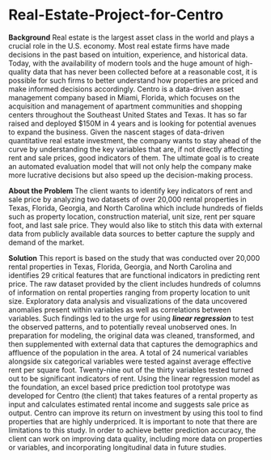 # Real-Estate-Project-for-Centro

**Background**
Real estate is the largest asset class in the world and plays a crucial role in the U.S. economy. Most
real estate firms have made decisions in the past based on intuition, experience, and historical data.
Today, with the availability of modern tools and the huge amount of high-quality data that has never
been collected before at a reasonable cost, it is possible for such firms to better understand how
properties are priced and make informed decisions accordingly.
Centro is a data-driven asset management company based in Miami, Florida, which focuses on the
acquisition and management of apartment communities and shopping centers throughout the
Southeast United States and Texas. It has so far raised and deployed $150M in 4 years and is looking
for potential avenues to expand the business. Given the nascent stages of data-driven quantitative real
estate investment, the company wants to stay ahead of the curve by understanding the key variables
that are, if not directly affecting rent and sale prices, good indicators of them. The ultimate goal is to
create an automated evaluation model that will not only help the company make more lucrative
decisions but also speed up the decision-making process.

**About the Problem**
The client wants to identify key indicators of rent and sale price by analyzing two datasets of over
20,000 rental properties in Texas, Florida, Georgia, and North Carolina which include hundreds of
fields such as property location, construction material, unit size, rent per square foot, and last sale
price. They would also like to stitch this data with external data from publicly available data sources
to better capture the supply and demand of the market.

**Solution**
This report is based on the study that was conducted over 20,000 rental properties in Texas, Florida,
Georgia, and North Carolina and identifies 29 critical features that are functional indicators in
predicting rent price. The raw dataset provided by the client includes hundreds of columns of information on rental
properties ranging from property location to unit size. Exploratory data analysis and visualizations of
the data uncovered anomalies present within variables as well as correlations between variables. Such
findings led to the urge for using _**linear regression**_ to test the observed patterns, and to potentially
reveal unobserved ones.
In preparation for modeling, the original data was cleaned, transformed, and then supplemented with
external data that captures the demographics and affluence of the population in the area. A total of 24
numerical variables alongside six categorical variables were tested against average effective rent per
square foot. Twenty-nine out of the thirty variables tested turned out to be significant indicators of
rent.
Using the linear regression model as the foundation, an excel based price prediction tool prototype
was developed for Centro (the client) that takes features of a rental property as input and calculates
estimated rental income and suggests sale price as output. Centro can improve its return on investment
by using this tool to find properties that are highly underpriced.
It is important to note that there are limitations to this study. In order to achieve better prediction
accuracy, the client can work on improving data quality, including more data on properties or
variables, and incorporating longitudinal data in future studies.
